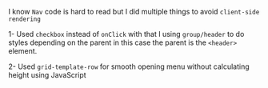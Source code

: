I know `Nav` code is hard to read but I did multiple things to avoid `client-side rendering`

1- Used `checkbox` instead of `onClick`
with that I using `group/header` to do styles depending on the parent in this case the parent is the `<header>` element.

2- Used `grid-template-row` for smooth opening menu without calculating height using JavaScript
